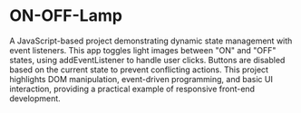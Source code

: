 # ON-OFF-Lamp
A JavaScript-based project demonstrating dynamic state management with event listeners. This app toggles light images between "ON" and "OFF" states, using addEventListener to handle user clicks. Buttons are disabled based on the current state to prevent conflicting actions. This project highlights DOM manipulation, event-driven programming, and basic UI interaction, providing a practical example of responsive front-end development.
